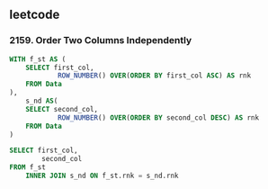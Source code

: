 ## leetcode 
### 2159. Order Two Columns Independently
```SQL
WITH f_st AS (
    SELECT first_col,
            ROW_NUMBER() OVER(ORDER BY first_col ASC) AS rnk
    FROM Data 
), 
    s_nd AS(
    SELECT second_col,
            ROW_NUMBER() OVER(ORDER BY second_col DESC) AS rnk 
    FROM Data 
)

SELECT first_col,
        second_col
FROM f_st
    INNER JOIN s_nd ON f_st.rnk = s_nd.rnk 
```
